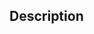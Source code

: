 ## Description

<!-- 
  What issue are you trying to resolve?
  It's always nice to get a brief description.
  Note: you should provide the same in your commit message.
    not everybody uses Github's Web UI.
-->